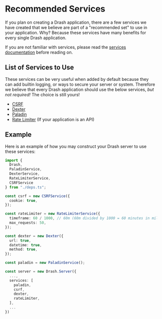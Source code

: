 # Recommended Services

If you plan on creating a Drash application, there are a few services we have
created that we believe are part of a "recommended set" to use in your
application. Why? Because these services have many benefits for every single
Drash application.

If you are not familiar with services, please read the
[services documentation](/drash/v2.x/tutorials/services/introduction) before
reading on.

## List of Services to Use

These services can be very useful when added by default because they can add
builtin logging, or ways to secure your server or system. Therefore we believe
that every Drash application should use the below services, _but not required!_
The choice is still yours!

- [CSRF](/drash/v2.x/tutorials/services/drash-approved-services/csrf)
- [Dexter](/drash/v2.x/tutorials/services/drash-approved-services/dexter)
- [Paladin](/drash/v2.x/tutorials/services/drash-approved-services/paladin)
- [Rate Limiter](/drash/v2.x/tutorials/services/drash-approved-services/rate-limiter)
  (If your application is an API)

## Example

Here is an example of how you may construct your Drash server to use these
services:

```typescript
import {
  Drash,
  PaladinService,
  DexterService,
  RateLimiterService,
  CSRFService
} from "./deps.ts";

const csrf = new CSRFService({
  cookie: true,
});

const rateLimiter = new RateLimiterService({
  timeframe: 60 / 1000, // 60m (60m divided by 1000 = 60 minutes in milliseconds)
  max_requests: 50,
});

const dexter = new Dexter({
  url: true,
  datetime: true,
  method: true,
});

const paladin = new PaladinService();

const server = new Drash.Server({
  ...,
  services: [
    paladin,
    csrf,
    dexter,
    rateLimiter,
  ],
  ...
})
```
